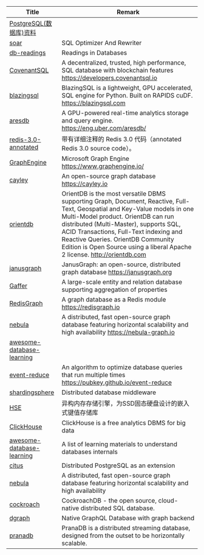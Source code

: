 | Title                             | Remark |
| --------- | ------ |
|[PostgreSQL(数据库)资料](https://github.com/ty4z2008/Qix/blob/master/pg.md)|
|[soar](https://github.com/XiaoMi/soar)|SQL Optimizer And Rewriter|
|[db-readings](https://github.com/rxin/db-readings)|Readings in Databases|
|[CovenantSQL](https://github.com/CovenantSQL/CovenantSQL)|A decentralized, trusted, high performance, SQL database with blockchain features https://developers.covenantsql.io|
|[blazingsql](https://github.com/BlazingDB/blazingsql)|BlazingSQL is a lightweight, GPU accelerated, SQL engine for Python. Built on RAPIDS cuDF. https://blazingsql.com|
|[aresdb](https://github.com/uber/aresdb)|A GPU-powered real-time analytics storage and query engine. https://eng.uber.com/aresdb/|
|[redis-3.0-annotated](https://github.com/huangz1990/redis-3.0-annotated)|带有详细注释的 Redis 3.0 代码（annotated Redis 3.0 source code）。|
|[GraphEngine](https://github.com/Microsoft/GraphEngine)|Microsoft Graph Engine https://www.graphengine.io/|
|[cayley](https://github.com/cayleygraph/cayley)|An open-source graph database https://cayley.io|
|[orientdb](https://github.com/orientechnologies/orientdb)|OrientDB is the most versatile DBMS supporting Graph, Document, Reactive, Full-Text, Geospatial and Key-Value models in one Multi-Model product. OrientDB can run distributed (Multi-Master), supports SQL, ACID Transactions, Full-Text indexing and Reactive Queries. OrientDB Community Edition is Open Source using a liberal Apache 2 license. http://orientdb.com|
|[janusgraph](https://github.com/JanusGraph/janusgraph)|JanusGraph: an open-source, distributed graph database https://janusgraph.org|
|[Gaffer](https://github.com/gchq/Gaffer)|A large-scale entity and relation database supporting aggregation of properties|
|[RedisGraph](https://github.com/RedisGraph/RedisGraph)|A graph database as a Redis module https://redisgraph.io|
|[nebula](https://github.com/vesoft-inc/nebula)|A distributed, fast open-source graph database featuring horizontal scalability and high availability https://nebula-graph.io|
|[awesome-database-learning](https://github.com/pingcap/awesome-database-learning)|
|[event-reduce](https://github.com/pubkey/event-reduce)|An algorithm to optimize database queries that run multiple times https://pubkey.github.io/event-reduce|
|[shardingsphere](https://github.com/apache/shardingsphere)|Distributed database middleware|
|[HSE](https://www.weibo.com/mygroups?gid=3769648463997301&wvr=6&leftnav=1)|异构内存存储引擎，为SSD固态硬盘设计的嵌入式键值存储库|
|[ClickHouse](https://github.com/ClickHouse/ClickHouse)|ClickHouse is a free analytics DBMS for big data|
|[awesome-database-learning](https://github.com/pingcap/awesome-database-learning)|A list of learning materials to understand databases internals|
|[citus](https://github.com/citusdata/citus)|Distributed PostgreSQL as an extension|
|[nebula](https://github.com/vesoft-inc/nebula)|A distributed, fast open-source graph database featuring horizontal scalability and high availability|
|[cockroach](https://github.com/cockroachdb/cockroach)|CockroachDB - the open source, cloud-native distributed SQL database.|
|[dgraph](https://github.com/dgraph-io/dgraph)|Native GraphQL Database with graph backend|
|[pranadb](https://github.com/cashapp/pranadb)|PranaDB is a distributed streaming database, designed from the outset to be horizontally scalable.|



